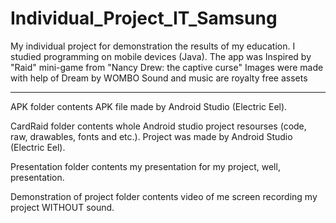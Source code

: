 # Individual_Project_IT_Samsung
My individual project for demonstration the results of my education.
I studied programming on mobile devices (Java).
The app was Inspired by "Raid" mini-game from "Nancy Drew: the captive curse"
Images were made with help of Dream by WOMBO
Sound and music are royalty free assets

--------------
APK folder contents APK file made by Android Studio (Electric Eel).

CardRaid folder contents whole Android studio project resourses (code, raw, drawables, fonts and etc.). Project was made by Android Studio (Electric Eel).

Presentation folder contents my presentation for my project, well, presentation.

Demonstration of project folder contents video of me screen recording my project WITHOUT sound.
